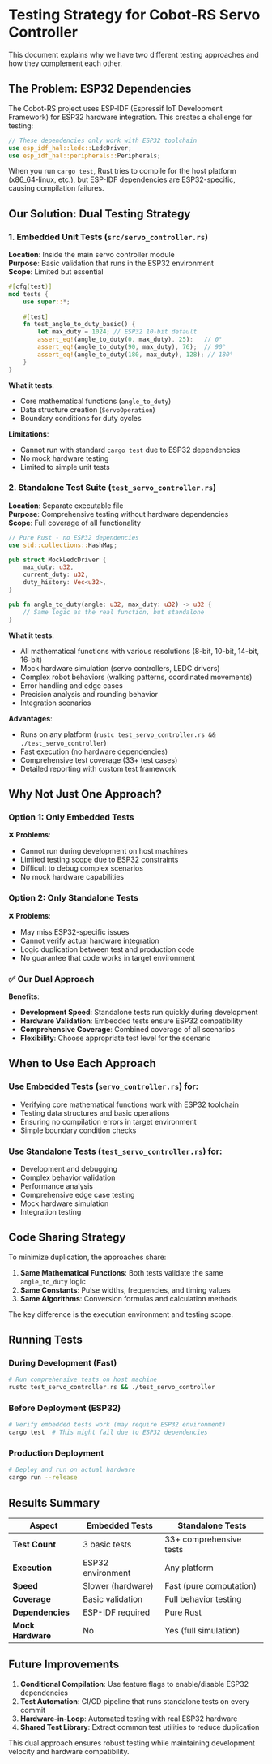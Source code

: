 # Testing Strategy for Cobot-RS Servo Controller

This document explains why we have two different testing approaches and how they complement each other.

## The Problem: ESP32 Dependencies

The Cobot-RS project uses ESP-IDF (Espressif IoT Development Framework) for ESP32 hardware integration. This creates a challenge for testing:

```rust
// These dependencies only work with ESP32 toolchain
use esp_idf_hal::ledc::LedcDriver;
use esp_idf_hal::peripherals::Peripherals;
```

When you run `cargo test`, Rust tries to compile for the host platform (x86_64-linux, etc.), but ESP-IDF dependencies are ESP32-specific, causing compilation failures.

## Our Solution: Dual Testing Strategy

### 1. Embedded Unit Tests (`src/servo_controller.rs`)

**Location**: Inside the main servo controller module  
**Purpose**: Basic validation that runs in the ESP32 environment  
**Scope**: Limited but essential  

```rust
#[cfg(test)]
mod tests {
    use super::*;
    
    #[test]
    fn test_angle_to_duty_basic() {
        let max_duty = 1024; // ESP32 10-bit default
        assert_eq!(angle_to_duty(0, max_duty), 25);   // 0°
        assert_eq!(angle_to_duty(90, max_duty), 76);  // 90°
        assert_eq!(angle_to_duty(180, max_duty), 128); // 180°
    }
}
```

**What it tests**:
- Core mathematical functions (`angle_to_duty`)
- Data structure creation (`ServoOperation`)
- Boundary conditions for duty cycles

**Limitations**:
- Cannot run with standard `cargo test` due to ESP32 dependencies
- No mock hardware testing
- Limited to simple unit tests

### 2. Standalone Test Suite (`test_servo_controller.rs`)

**Location**: Separate executable file  
**Purpose**: Comprehensive testing without hardware dependencies  
**Scope**: Full coverage of all functionality  

```rust
// Pure Rust - no ESP32 dependencies
use std::collections::HashMap;

pub struct MockLedcDriver {
    max_duty: u32,
    current_duty: u32,
    duty_history: Vec<u32>,
}

pub fn angle_to_duty(angle: u32, max_duty: u32) -> u32 {
    // Same logic as the real function, but standalone
}
```

**What it tests**:
- All mathematical functions with various resolutions (8-bit, 10-bit, 14-bit, 16-bit)
- Mock hardware simulation (servo controllers, LEDC drivers)
- Complex robot behaviors (walking patterns, coordinated movements)
- Error handling and edge cases
- Precision analysis and rounding behavior
- Integration scenarios

**Advantages**:
- Runs on any platform (`rustc test_servo_controller.rs && ./test_servo_controller`)
- Fast execution (no hardware dependencies)
- Comprehensive test coverage (33+ test cases)
- Detailed reporting with custom test framework

## Why Not Just One Approach?

### Option 1: Only Embedded Tests
❌ **Problems**:
- Cannot run during development on host machines
- Limited testing scope due to ESP32 constraints
- Difficult to debug complex scenarios
- No mock hardware capabilities

### Option 2: Only Standalone Tests  
❌ **Problems**:
- May miss ESP32-specific issues
- Cannot verify actual hardware integration
- Logic duplication between test and production code
- No guarantee that code works in target environment

### ✅ Our Dual Approach
**Benefits**:
- **Development Speed**: Standalone tests run quickly during development
- **Hardware Validation**: Embedded tests ensure ESP32 compatibility
- **Comprehensive Coverage**: Combined coverage of all scenarios
- **Flexibility**: Choose appropriate test level for the scenario

## When to Use Each Approach

### Use Embedded Tests (`servo_controller.rs`) for:
- Verifying core mathematical functions work with ESP32 toolchain
- Testing data structures and basic operations
- Ensuring no compilation errors in target environment
- Simple boundary condition checks

### Use Standalone Tests (`test_servo_controller.rs`) for:
- Development and debugging
- Complex behavior validation
- Performance analysis
- Comprehensive edge case testing
- Mock hardware simulation
- Integration testing

## Code Sharing Strategy

To minimize duplication, the approaches share:

1. **Same Mathematical Functions**: Both tests validate the same `angle_to_duty` logic
2. **Same Constants**: Pulse widths, frequencies, and timing values
3. **Same Algorithms**: Conversion formulas and calculation methods

The key difference is the execution environment and testing scope.

## Running Tests

### During Development (Fast)
```bash
# Run comprehensive tests on host machine
rustc test_servo_controller.rs && ./test_servo_controller
```

### Before Deployment (ESP32)
```bash
# Verify embedded tests work (may require ESP32 environment)
cargo test  # This might fail due to ESP32 dependencies
```

### Production Deployment
```bash
# Deploy and run on actual hardware
cargo run --release
```

## Results Summary

| Aspect | Embedded Tests | Standalone Tests |
|--------|----------------|------------------|
| **Test Count** | 3 basic tests | 33+ comprehensive tests |
| **Execution** | ESP32 environment | Any platform |
| **Speed** | Slower (hardware) | Fast (pure computation) |
| **Coverage** | Basic validation | Full behavior testing |
| **Dependencies** | ESP-IDF required | Pure Rust |
| **Mock Hardware** | No | Yes (full simulation) |

## Future Improvements

1. **Conditional Compilation**: Use feature flags to enable/disable ESP32 dependencies
2. **Test Automation**: CI/CD pipeline that runs standalone tests on every commit
3. **Hardware-in-Loop**: Automated testing with real ESP32 hardware
4. **Shared Test Library**: Extract common test utilities to reduce duplication

This dual approach ensures robust testing while maintaining development velocity and hardware compatibility.